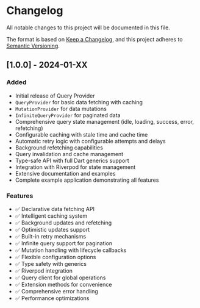 # Changelog

All notable changes to this project will be documented in this file.

The format is based on [Keep a Changelog](https://keepachangelog.com/en/1.0.0/),
and this project adheres to [Semantic Versioning](https://semver.org/spec/v2.0.0.html).

## [1.0.0] - 2024-01-XX

### Added
- Initial release of Query Provider
- `QueryProvider` for basic data fetching with caching
- `MutationProvider` for data mutations
- `InfiniteQueryProvider` for paginated data
- Comprehensive query state management (idle, loading, success, error, refetching)
- Configurable caching with stale time and cache time
- Automatic retry logic with configurable attempts and delays
- Background refetching capabilities
- Query invalidation and cache management
- Type-safe API with full Dart generics support
- Integration with Riverpod for state management
- Extensive documentation and examples
- Complete example application demonstrating all features

### Features
- ✅ Declarative data fetching API
- ✅ Intelligent caching system
- ✅ Background updates and refetching
- ✅ Optimistic updates support
- ✅ Built-in retry mechanisms
- ✅ Infinite query support for pagination
- ✅ Mutation handling with lifecycle callbacks
- ✅ Flexible configuration options
- ✅ Type safety with generics
- ✅ Riverpod integration
- ✅ Query client for global operations
- ✅ Extension methods for convenience
- ✅ Comprehensive error handling
- ✅ Performance optimizations
